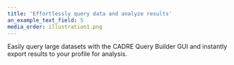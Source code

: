 ```yaml
---
title: 'Effortlessly query data and analyze results'
an_example_text_field: 5
media_order: illustration1.png
---
```


Easily query large datasets with the CADRE Query Builder GUI and instantly export results to your profile for analysis. 